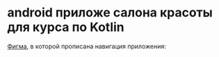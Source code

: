 # android приложе салона красоты для курса по Kotlin

[Фигма](https://www.figma.com/file/lGmkEw5rErXGFJqcMDGv2s/Kotlin-%D0%BA%D1%83%D1%80%D1%81?node-id=0%3A1&t=3qyPacl14YenJFgR-1), в которой прописана навигация приложения: 
